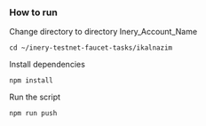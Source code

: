 ### How to run

Change directory to directory Inery_Account_Name

```shell
cd ~/inery-testnet-faucet-tasks/ikalnazim
```

Install dependencies

```shell
npm install
```

Run the script

```
npm run push
```

